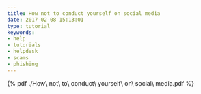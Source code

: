 ```yaml
---
title: How not to conduct yourself on social media
date: 2017-02-08 15:13:01
type: tutorial
keywords:
- help
- tutorials
- helpdesk
- scams
- phishing
---
```


{% pdf ./How\ not\ to\ conduct\ yourself\ on\ social\ media.pdf %}
